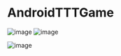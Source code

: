 # AndroidTTTGame
![image](https://user-images.githubusercontent.com/65412984/225615822-47669ecd-931a-4b3d-bd49-c2b39953f051.png)
![image](https://user-images.githubusercontent.com/65412984/225615852-f4e26cbe-a72b-41e6-9479-36b1dff87781.png)

![image](https://user-images.githubusercontent.com/65412984/225615731-f61e6130-ba31-4cd7-aafa-f0688e42726f.png)

